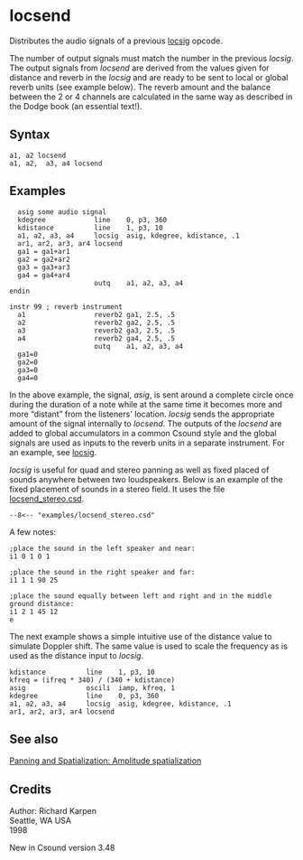 <!--
id:locsend
category:Signal Modifiers:Panning and Spatialization
-->
# locsend
Distributes the audio signals of a previous [locsig](../../opcodes/locsig) opcode.

The number of output signals must match the number in the previous _locsig_. The output signals from _locsend_ are derived from the values given for distance and reverb in the _locsig_ and are ready to be sent to local or global reverb units (see example below). The reverb amount and the balance between the 2 or 4 channels are calculated in the same way as described in the Dodge book (an essential text!).

## Syntax
``` csound-orc
a1, a2 locsend
a1, a2,  a3, a4 locsend
```

## Examples

``` csound-orc linenums="1"
  asig some audio signal
  kdegree            line    0, p3, 360
  kdistance          line    1, p3, 10
  a1, a2, a3, a4     locsig  asig, kdegree, kdistance, .1
  ar1, ar2, ar3, ar4 locsend
  ga1 = ga1+ar1
  ga2 = ga2+ar2
  ga3 = ga3+ar3
  ga4 = ga4+ar4
                     outq    a1, a2, a3, a4
endin

instr 99 ; reverb instrument
  a1                 reverb2 ga1, 2.5, .5
  a2                 reverb2 ga2, 2.5, .5
  a3                 reverb2 ga3, 2.5, .5
  a4                 reverb2 ga4, 2.5, .5
                     outq    a1, a2, a3, a4
  ga1=0
  ga2=0
  ga3=0
  ga4=0
```

In the above example, the signal, _asig_, is sent around a complete circle once during the duration of a note while at the same time it becomes more and more &#8220;distant&#8221; from the listeners' location. _locsig_ sends the appropriate amount of the signal internally to _locsend_. The outputs of the _locsend_ are added to global accumulators in a common Csound style and the global signals are used as inputs to the reverb units in a separate instrument. For an example, see [locsig](../../opcodes/locsig).

_locsig_ is useful for quad and stereo panning as well as fixed placed of sounds anywhere between two loudspeakers. Below is an example of the fixed placement of sounds in a stereo field. It uses the file [locsend_stereo.csd](../../examples/locsend_stereo.csd).

``` csound-csd title="Example of the locsend opcode." linenums="1"
--8<-- "examples/locsend_stereo.csd"
```

A few notes:

``` csound-sco
;place the sound in the left speaker and near:
i1 0 1 0 1

;place the sound in the right speaker and far:
i1 1 1 90 25

;place the sound equally between left and right and in the middle ground distance:
i1 2 1 45 12
e
```

The next example shows a simple intuitive use of the distance value to simulate Doppler shift. The same value is used to scale the frequency as is used as the distance input to _locsig_.

``` csound-orc linenums="1"
kdistance          line    1, p3, 10
kfreq = (ifreq * 340) / (340 + kdistance)
asig               oscili  iamp, kfreq, 1
kdegree            line    0, p3, 360
a1, a2, a3, a4     locsig  asig, kdegree, kdistance, .1
ar1, ar2, ar3, ar4 locsend
```

## See also

[Panning and Spatialization: Amplitude spatialization](../../sigmod/panspatl)

## Credits

Author: Richard Karpen<br>
Seattle, WA USA<br>
1998<br>

New in Csound version 3.48
